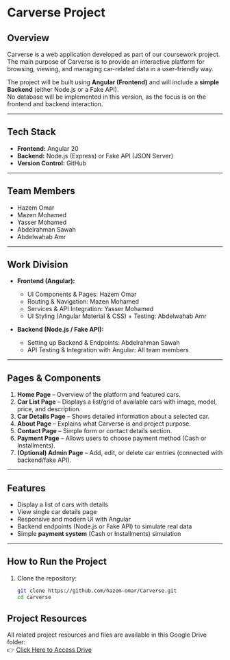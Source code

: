 # Carverse Project

## Overview
Carverse is a web application developed as part of our coursework project.  
The main purpose of Carverse is to provide an interactive platform for browsing, viewing, and managing car-related data in a user-friendly way.  

The project will be built using **Angular (Frontend)** and will include a **simple Backend** (either Node.js or a Fake API).  
No database will be implemented in this version, as the focus is on the frontend and backend interaction.

---

## Tech Stack
- **Frontend:** Angular 20  
- **Backend:** Node.js (Express) or Fake API (JSON Server)  
- **Version Control:** GitHub  

---

## Team Members
- Hazem Omar  
- Mazen Mohamed  
- Yasser Mohamed  
- Abdelrahman Sawah  
- Abdelwahab Amr  

---

## Work Division
- **Frontend (Angular):**
  - UI Components & Pages: Hazem Omar  
  - Routing & Navigation: Mazen Mohamed  
  - Services & API Integration: Yasser Mohamed  
  - UI Styling (Angular Material & CSS) + Testing: Abdelwahab Amr  

- **Backend (Node.js / Fake API):**
  - Setting up Backend & Endpoints: Abdelrahman Sawah  
  - API Testing & Integration with Angular: All team members  

---

## Pages & Components
1. **Home Page** – Overview of the platform and featured cars.  
2. **Car List Page** – Displays a list/grid of available cars with image, model, price, and description.  
3. **Car Details Page** – Shows detailed information about a selected car.  
4. **About Page** – Explains what Carverse is and project purpose.  
5. **Contact Page** – Simple form or contact details section.  
6. **Payment Page** – Allows users to choose payment method (Cash or Installments).  
7. **(Optional) Admin Page** – Add, edit, or delete car entries (connected with backend/fake API).  

---

## Features
- Display a list of cars with details  
- View single car details page  
- Responsive and modern UI with Angular  
- Backend endpoints (Node.js or Fake API) to simulate real data  
- Simple **payment system** (Cash or Installments) simulation  

---

## How to Run the Project
1. Clone the repository:
   ```bash
   git clone https://github.com/hazem-omar/Carverse.git
   cd carverse
## Project Resources
All related project resources and files are available in this Google Drive folder:  
👉 [Click Here to Access Drive](https://drive.google.com/drive/folders/1lww8x7wl_3XGIL1CmheZ8Nvo0iv8t2hy?usp=drive_link)
